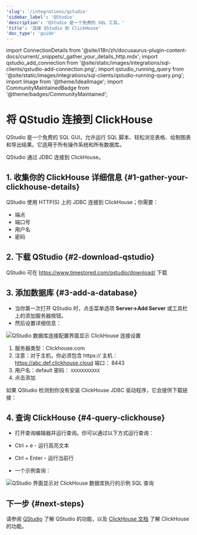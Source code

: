 ```yaml
---
'slug': '/integrations/qstudio'
'sidebar_label': 'QStudio'
'description': 'QStudio 是一个免费的 SQL 工具。'
'title': '连接 QStudio 到 ClickHouse'
'doc_type': 'guide'
---
```


import ConnectionDetails from '@site/i18n/zh/docusaurus-plugin-content-docs/current/_snippets/_gather_your_details_http.mdx';
import qstudio_add_connection from '@site/static/images/integrations/sql-clients/qstudio-add-connection.png';
import qstudio_running_query from '@site/static/images/integrations/sql-clients/qstudio-running-query.png';
import Image from '@theme/IdealImage';
import CommunityMaintainedBadge from '@theme/badges/CommunityMaintained';


# 将 QStudio 连接到 ClickHouse

<CommunityMaintainedBadge/>

QStudio 是一个免费的 SQL GUI，允许运行 SQL 脚本、轻松浏览表格、绘制图表和导出结果。它适用于所有操作系统和所有数据库。

QStudio 通过 JDBC 连接到 ClickHouse。

## 1. 收集你的 ClickHouse 详细信息 {#1-gather-your-clickhouse-details}

QStudio 使用 HTTP(S) 上的 JDBC 连接到 ClickHouse；你需要：

- 端点
- 端口号
- 用户名
- 密码

<ConnectionDetails />

## 2. 下载 QStudio {#2-download-qstudio}

QStudio 可在 https://www.timestored.com/qstudio/download/ 下载

## 3. 添加数据库 {#3-add-a-database}

- 当你第一次打开 QStudio 时，点击菜单选项 **Server->Add Server** 或工具栏上的添加服务器按钮。
- 然后设置详细信息：

<Image img={qstudio_add_connection} size="lg" border alt="QStudio 数据库连接配置界面显示 ClickHouse 连接设置" />

1.   服务器类型：Clickhouse.com
2.   注意：对于主机，你必须包含 https://
    主机： https://abc.def.clickhouse.cloud
    端口： 8443
3.   用户名：default
    密码： `XXXXXXXXXXX`
4. 点击添加

如果 QStudio 检测到你没有安装 ClickHouse JDBC 驱动程序，它会提供下载链接：

## 4. 查询 ClickHouse {#4-query-clickhouse}

- 打开查询编辑器并运行查询。你可以通过以下方式运行查询：
- Ctrl + e - 运行高亮文本
- Ctrl + Enter - 运行当前行

- 一个示例查询：

<Image img={qstudio_running_query} size="lg" border alt="QStudio 界面显示对 ClickHouse 数据库执行的示例 SQL 查询" />

## 下一步 {#next-steps}

请参阅 [QStudio](https://www.timestored.com/qstudio) 了解 QStudio 的功能，以及 [ClickHouse 文档](https://clickhouse.com/docs) 了解 ClickHouse 的功能。
